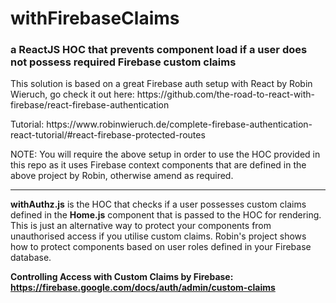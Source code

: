 # withFirebaseClaims

<h3>a ReactJS HOC that prevents component load if a user does not possess required Firebase custom claims</h3>

<p>This solution is based on a great Firebase auth setup with React by Robin Wieruch, go check it out here: https://github.com/the-road-to-react-with-firebase/react-firebase-authentication</p>
<p>Tutorial: https://www.robinwieruch.de/complete-firebase-authentication-react-tutorial/#react-firebase-protected-routes<p/>
<p>NOTE: You will require the above setup in order to use the HOC provided in this repo as it uses Firebase context components that are defined in the above project by Robin, otherwise amend as required.<p/>
<hr/>
<p><b>withAuthz.js</b> is the HOC that checks if a user possesses custom claims defined in the <b>Home.js</b> component that is passed to the HOC for rendering. This is just an alternative way to protect your components from unauthorised access if you utilise custom claims. Robin's project shows how to protect components based on user roles defined in your Firebase database.</p>

<b>Controlling Access with Custom Claims by Firebase: https://firebase.google.com/docs/auth/admin/custom-claims</b>
